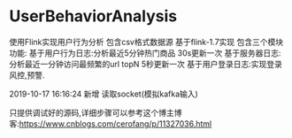 # UserBehaviorAnalysis
使用Flink实现用户行为分析 包含csv格式数据源 基于flink-1.7实现
包含三个模块功能:
基于用户行为日志:分析最近5分钟热门商品 30s更新一次
基于服务器日志:分析最近一分钟访问最频繁的url topN 5秒更新一次
基于用户登录日志:实现登录风控,预警.


2019-10-17 16:16:24 新增 读取socket(模拟kafka输入)

只提供调试好的源码,详细步骤可以参考这个博主博客:https://www.cnblogs.com/cerofang/p/11327036.html
